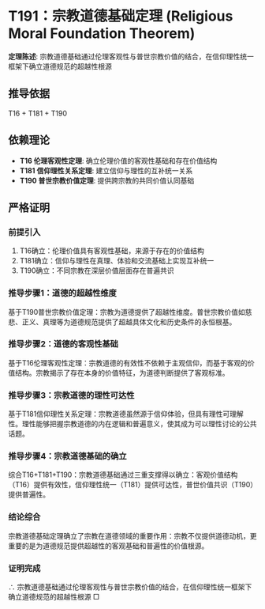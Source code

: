 # T191：宗教道德基础定理 (Religious Moral Foundation Theorem)

**定理陈述**: 宗教道德基础通过伦理客观性与普世宗教价值的结合，在信仰理性统一框架下确立道德规范的超越性根源

## 推导依据
T16 + T181 + T190

## 依赖理论
- **T16 伦理客观性定理**: 确立伦理价值的客观性基础和存在价值结构
- **T181 信仰理性关系定理**: 建立信仰与理性的互补统一关系
- **T190 普世宗教价值定理**: 提供跨宗教的共同价值认同基础

## 严格证明

### 前提引入
1. T16确立：伦理价值具有客观性基础，来源于存在的价值结构
2. T181确立：信仰与理性在真理、体验和交流基础上实现互补统一
3. T190确立：不同宗教在深层价值层面存在普遍共识

### 推导步骤1：道德的超越性维度
基于T190普世宗教价值定理：宗教为道德提供了超越性维度。普世宗教价值如慈悲、正义、真理等为道德规范提供了超越具体文化和历史条件的永恒根基。

### 推导步骤2：道德的客观性基础
基于T16伦理客观性定理：宗教道德的有效性不依赖于主观信仰，而基于客观的价值结构。宗教揭示了存在本身的价值特征，为道德判断提供了客观标准。

### 推导步骤3：宗教道德的理性可达性
基于T181信仰理性关系定理：宗教道德虽然源于信仰体验，但具有理性可理解性。理性能够把握宗教道德的内在逻辑和普遍意义，使其成为可以理性讨论的公共话题。

### 推导步骤4：宗教道德基础的确立
综合T16+T181+T190：宗教道德基础通过三重支撑得以确立：客观价值结构（T16）提供有效性，信仰理性统一（T181）提供可达性，普世价值共识（T190）提供普遍性。

### 结论综合
宗教道德基础定理确立了宗教在道德领域的重要作用：宗教不仅提供道德动机，更重要的是为道德规范提供超越性的客观基础和普遍性的价值根源。

### 证明完成
∴ 宗教道德基础通过伦理客观性与普世宗教价值的结合，在信仰理性统一框架下确立道德规范的超越性根源 □
